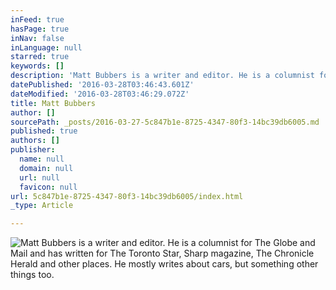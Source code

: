 ```yaml
---
inFeed: true
hasPage: true
inNav: false
inLanguage: null
starred: true
keywords: []
description: 'Matt Bubbers is a writer and editor. He is a columnist for The Globe and Mail and has written for The Toronto Star, Sharp magazine, The Chronicle Herald and other places. He mostly writes about cars, but something other things too. '
datePublished: '2016-03-28T03:46:43.601Z'
dateModified: '2016-03-28T03:46:29.072Z'
title: Matt Bubbers
author: []
sourcePath: _posts/2016-03-27-5c847b1e-8725-4347-80f3-14bc39db6005.md
published: true
authors: []
publisher:
  name: null
  domain: null
  url: null
  favicon: null
url: 5c847b1e-8725-4347-80f3-14bc39db6005/index.html
_type: Article

---
```

![Matt Bubbers is a writer and editor. He is a columnist for The Globe and Mail and has written for The Toronto Star, Sharp magazine, The Chronicle Herald and other places. He mostly writes about cars, but something other things too. ](https://the-grid-user-content.s3-us-west-2.amazonaws.com/9383e779-b99b-4f90-b1c5-d2d6ee2488b1.jpg)
